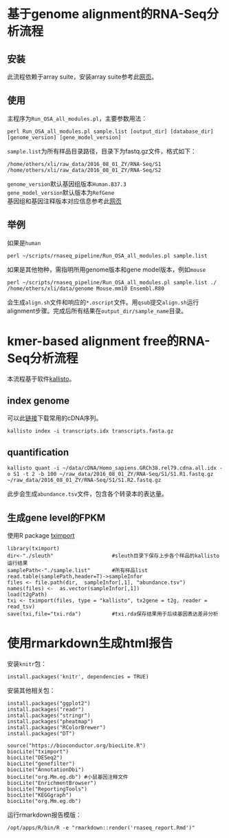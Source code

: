 # 基于genome alignment的RNA-Seq分析流程
## 安装
此流程依赖于array suite，安装array suite参考此[网页](http://www.arrayserver.com/wiki/index.php?title=Oshell#Overview)。

## 使用
主程序为`Run_OSA_all_modules.pl`，主要参数用法：
```
perl Run_OSA_all_modules.pl sample.list [output_dir] [database_dir] [genome_version] [gene_model_version]
```

`sample.list`为所有样品目录路径，目录下为fastq.gz文件，格式如下：  
```
/home/others/xli/raw_data/2016_08_01_ZY/RNA-Seq/S1
/home/others/xli/raw_data/2016_08_01_ZY/RNA-Seq/S2
```
`genome_version`默认基因组版本`Human.B37.3`  
`gene_model_version`默认版本为`RefGene`  
基因组和基因注释版本对应信息参考此[网页](http://www.arrayserver.com/wiki/index.php?title=A_list_of_compiled_genome_and_gene_model_from_OmicSoft)


## 举例
如果是`human`  
```
perl ~/scripts/rnaseq_pipeline/Run_OSA_all_modules.pl sample.list
```
如果是其他物种，需指明所用genome版本和gene model版本，例如`mouse`  
```
perl ~/scripts/rnaseq_pipeline/Run_OSA_all_modules.pl sample.list ./ /home/others/xli/data/genome Mouse.mm10 Ensembl.R80
```
会生成`align.sh`文件和响应的`*.oscript`文件。用`qsub`提交`align.sh`运行alignment步骤。完成后所有结果在`output_dir/sample_name`目录。



# kmer-based alignment free的RNA-Seq分析流程
本流程基于软件[kallisto](https://pachterlab.github.io/kallisto/)。
## index genome
可以此[链接](http://bio.math.berkeley.edu/kallisto/transcriptomes/)下载常用的cDNA序列。
```
kallisto index -i transcripts.idx transcripts.fasta.gz
```
## quantification
```
kallisto quant -i ~/data/cDNA/Homo_sapiens.GRCh38.rel79.cdna.all.idx -o S1 -t 2 -b 100 ~/raw_data/2016_08_01_ZY/RNA-Seq/S1/S1.R1.fastq.gz ~/raw_data/2016_08_01_ZY/RNA-Seq/S1/S1.R2.fastq.gz
```
此步会生成`abundance.tsv`文件，包含各个转录本的表达量。

## 生成gene level的FPKM
使用R package [tximport](https://bioconductor.org/packages/release/bioc/html/tximport.html)
```
library(tximport)
dir<-"./sleuth"                   #sleuth目录下保存上步各个样品的kallisto运行结果
samplePath<-"./sample.list"       #所有样品list
read.table(samplePath,header=T)->sampleInfor
files <- file.path(dir,  sampleInfor[,1], "abundance.tsv")
names(files) <-  as.vector(sampleInfor[,1])
load(t2gPath)
txi <- tximport(files, type = "kallisto", tx2gene = t2g, reader = read_tsv)
save(txi,file="txi.rda")          #txi.rda保存结果用于后续基因表达差异分析
```

# 使用rmarkdown生成html报告
安装`knitr`包：
```
install.packages('knitr', dependencies = TRUE)
```
安装其他相关包：
```
install.packages("ggplot2")
install.packages("readr")
install.packages("stringr")
install.packages("pheatmap")
install.packages("RColorBrewer")
install.packages("DT")

source("https://bioconductor.org/biocLite.R")
biocLite("tximport")
biocLite("DESeq2")
biocLite("genefilter")
biocLite("AnnotationDbi")
biocLite("org.Mm.eg.db") #小鼠基因注释文件
biocLite("EnrichmentBrowser")
biocLite("ReportingTools")
biocLite("KEGGgraph")
biocLite("org.Mm.eg.db")
```

运行rmarkdown报告模版：
```
/opt/apps/R/bin/R -e "rmarkdown::render('rnaseq_report.Rmd')"
```

